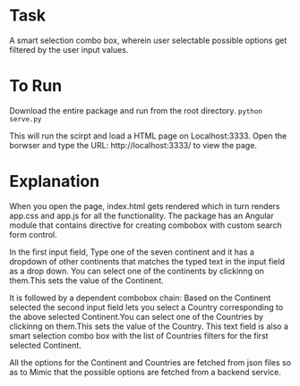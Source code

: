 # Task 
A smart selection combo box,  wherein user selectable possible options get filtered by the user input values. 

# To Run
Download the entire package and run from the root directory.
`python serve.py`

This will run the scirpt and load a HTML page on Localhost:3333.
Open the borwser and type the URL: http://localhost:3333/
to view the page.

# Explanation
When you open the page, index.html gets rendered which in turn renders app.css and app.js for all the functionality.
The package has an Angular module that contains directive for creating combobox with custom search form control. 

In the first input field, Type one of the seven continent and it has a dropdown of other continents that matches the typed text in the input field as a drop down. You can select one of the continents by clickinng on them.This sets the value of the Continent.

It is followed by a dependent combobox chain: Based on the Continent selected the second input field lets you select a Country corresponding to the above selected Continent.You can select one of the Countries by clickinng on them.This sets the value of the Country.
This text field is also a smart selection combo box with the list of Countries filters for the first selected Continent.

All the options for the Continent and Countries are fetched from json files so as to Mimic that the possible options are fetched from a backend service.
